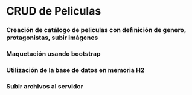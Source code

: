 # CRUD de Peliculas
### Creación de catálogo de peliculas con definición de genero, protagonistas, subir imágenes
### Maquetación usando bootstrap

### Utilización de la base de datos en memoria H2
### Subir archivos al servidor